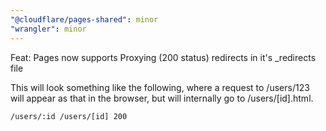 ```yaml
---
"@cloudflare/pages-shared": minor
"wrangler": minor
---
```


Feat: Pages now supports Proxying (200 status) redirects in it's \_redirects file

This will look something like the following, where a request to /users/123 will appear as that in the browser, but will internally go to /users/[id].html.

```
/users/:id /users/[id] 200
```
